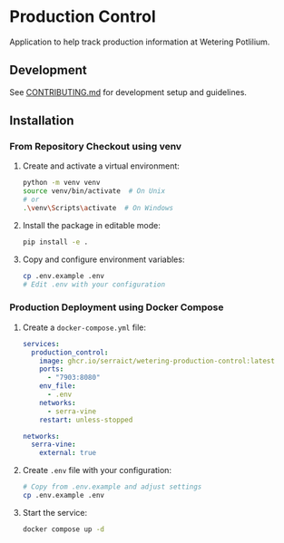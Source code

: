 # Production Control

Application to help track production information at Wetering Potlilium.

## Development

See [CONTRIBUTING.md](CONTRIBUTING.md) for development setup and guidelines.

## Installation

### From Repository Checkout using venv

1. Create and activate a virtual environment:

   ```bash
   python -m venv venv
   source venv/bin/activate  # On Unix
   # or
   .\venv\Scripts\activate  # On Windows
   ```

1. Install the package in editable mode:

   ```bash
   pip install -e .
   ```

1. Copy and configure environment variables:

   ```bash
   cp .env.example .env
   # Edit .env with your configuration
   ```

### Production Deployment using Docker Compose

1. Create a `docker-compose.yml` file:

   ```yaml
   services:
     production_control:
       image: ghcr.io/serraict/wetering-production-control:latest
       ports:
         - "7903:8080"
       env_file:
         - .env
       networks:
         - serra-vine
       restart: unless-stopped

   networks:
     serra-vine:
       external: true
   ```

1. Create `.env` file with your configuration:

   ```bash
   # Copy from .env.example and adjust settings
   cp .env.example .env
   ```

1. Start the service:

   ```bash
   docker compose up -d
   ```
